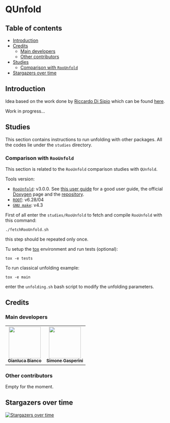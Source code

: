 # QUnfold

## Table of contents

- [Introduction](#introduction)
- [Credits](#credits)
  - [Main developers](#main-developers)
  - [Other contributors](#other-contributors)
- [Studies](#studies)
  - [Comparison with `RooUnfold`](#comparison-with-roounfold)
- [Stargazers over time](#stargazers-over-time)

## Introduction

Idea based on the work done by [Riccardo Di Sipio](https://github.com/rdisipio) which can be found [here](https://github.com/rdisipio/quantum_unfolding).

Work in progress...

## Studies

This section contains instructions to run unfolding with other packages. All the codes lie under the `studies` directory.

### Comparison with `RooUnfold`

This section is related to the `RooUnfold` comparison studies with `QUnfold`.

Tools version:

- [`RooUnfold`](https://gitlab.cern.ch/RooUnfold/RooUnfold): v3.0.0. See [this user guide](https://statisticalmethods.web.cern.ch/StatisticalMethods/unfolding/RooUnfold_01-Methods_PY/) for a good user guide, the official [Doxygen](http://roounfold.web.cern.ch/index.html) page and the [repository](https://github.com/roofit-dev/RooUnfold).
- [`ROOT`](https://root.cern/releases/release-62804/): v6.28/04
- [`GNU make`](https://www.gnu.org/software/make/): v4.3

First of all enter the `studies/RooUnfold` to fetch and compile `RooUnfold` with this command:

```shell
./fetchRooUnfold.sh
```

this step should be repeated only once.

Tu setup the [tox](https://tox.wiki/en/latest/user_guide.html) environment and run tests (optional):

```shell
tox -e tests
```

To run classical unfolding example:

```shell
tox -e main
```

enter the `unfolding.sh` bash script to modify the unfolding parameters.

## Credits

### Main developers

<table>
  <tr>
    <td align="center"><a href="https://justwhit3.github.io/"><img src="https://avatars.githubusercontent.com/u/48323961?v=4" width="100px;" alt=""/><br /><sub><b>Gianluca Bianco</b></sub></a></td>
    <td align="center"><a href="https://github.com/SimoneGasperini"><img src="https://avatars2.githubusercontent.com/u/71086758?s=400&v=4" width="100px;" alt=""/><br /><sub><b>Simone Gasperini</b></sub></a></td>
  </tr>
</table>

### Other contributors

<!-- ALL-CONTRIBUTORS-LIST:START - Do not remove or modify this section -->
<!-- prettier-ignore-start -->
<!-- markdownlint-disable -->

<!-- markdownlint-restore -->
<!-- prettier-ignore-end -->

<!-- ALL-CONTRIBUTORS-LIST:END -->

Empty for the moment.

## Stargazers over time

[![Stargazers over time](https://starchart.cc/JustWhit3/QUnfold.svg)](https://starchart.cc/JustWhit3/QUnfold)